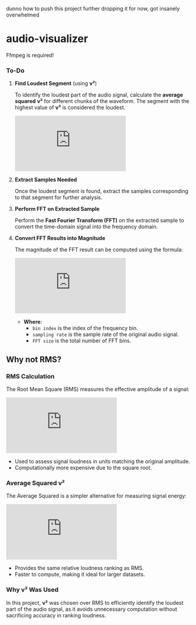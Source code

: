 dunno how to push this project further
dropping it for now, got insanely overwhelmed

# audio-visualizer
Ffmpeg is required!

### To-Do

1. **Find Loudest Segment** (using **v²**)

    To identify the loudest part of the audio signal, calculate the **average squared** **v²** for different chunks of the waveform. The segment with the highest value of **v²** is considered the loudest.

    ![Average Squared Equation](https://latex.codecogs.com/gif.latex?%3Cv%5E2%3E%20%3D%20%5Cfrac%7B1%7D%7BN%7D%20%5Csum%7Bi%3D1%7D%5EN%20x%5Bi%5D%5E2)

2. **Extract Samples Needed**

    Once the loudest segment is found, extract the samples corresponding to that segment for further analysis.

3. **Perform FFT on Extracted Sample**

    Perform the **Fast Fourier Transform (FFT)** on the extracted sample to convert the time-domain signal into the frequency domain.

4. **Convert FFT Results into Magnitude**

    The magnitude of the FFT result can be computed using the formula:

    ![FFT Formula](https://latex.codecogs.com/gif.latex?f%20%3D%20%5Cfrac%7B%5Ctext%7Bbin%20index%7D%20%5Ctimes%20%5Ctext%7Bsampling%20rate%7D%7D%7B%5Ctext%7BFFT%20size%7D%7D)

    - **Where**:
        - `bin index` is the index of the frequency bin.
        - `sampling rate` is the sample rate of the original audio signal.
        - `FFT size` is the total number of FFT bins.

## **Why not RMS?**

### RMS Calculation
The Root Mean Square (RMS) measures the effective amplitude of a signal:

![RMS Equation](https://latex.codecogs.com/gif.latex?%5Ctext%7BRMS%7D%20%3D%20%5Csqrt%7B%5Cfrac%7B1%7D%7BN%7D%20%5Csum%7Bi%3D1%7D%5EN%20x%5Bi%5D%5E2%7D)

- Used to assess signal loudness in units matching the original amplitude.
- Computationally more expensive due to the square root.

### Average Squared **v²**
The Average Squared is a simpler alternative for measuring signal energy:

![Average Squared Equation](https://latex.codecogs.com/gif.latex?%3Cv%5E2%3E%20%3D%20%5Cfrac%7B1%7D%7BN%7D%20%5Csum%7Bi%3D1%7D%5EN%20x%5Bi%5D%5E2)

- Provides the same relative loudness ranking as RMS.
- Faster to compute, making it ideal for larger datasets.

### Why **v²** Was Used
In this project, **v²**  was chosen over RMS to efficiently identify the loudest part of the audio signal,
as it avoids unnecessary computation without sacrificing accuracy in ranking loudness.
